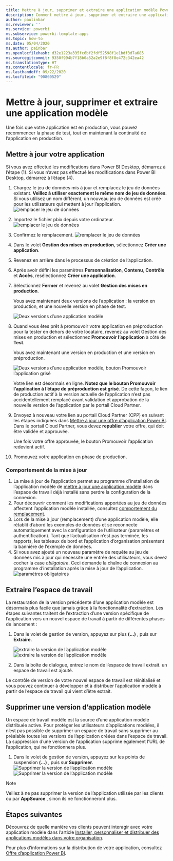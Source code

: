 ```yaml
---
title: Mettre à jour, supprimer et extraire une application modèle Power BI
description: Comment mettre à jour, supprimer et extraire une application modèle.
author: paulinbar
ms.reviewer: ''
ms.service: powerbi
ms.subservice: powerbi-template-apps
ms.topic: how-to
ms.date: 05/04/2020
ms.author: painbar
ms.openlocfilehash: d32e1223a335fc6bf2fdf52598f1e1bdf3d7a685
ms.sourcegitcommit: 9350f994b7f18b0a52a2e9f8f8f8e472c342ea42
ms.translationtype: HT
ms.contentlocale: fr-FR
ms.lasthandoff: 09/22/2020
ms.locfileid: "90860529"
---
```

# <a name="update-delete-and-extract-template-app"></a>Mettre à jour, supprimer et extraire une application modèle

Une fois que votre application est en production, vous pouvez recommencer la phase de test, tout en maintenant la continuité de l’application en production.
## <a name="update-your-app"></a>Mettre à jour votre application

Si vous avez effectué les modifications dans Power BI Desktop, démarrez à l’étape (1). Si vous n’avez pas effectué les modifications dans Power BI Desktop, démarrez à l’étape (4).

1. Chargez le jeu de données mis à jour et remplacez le jeu de données existant. **Veillez à utiliser exactement le même nom de jeu de données**. Si vous utilisez un nom différent, un nouveau jeu de données est créé pour les utilisateurs qui mettent à jour l’application.
![remplacer le jeu de données](media/service-template-apps-update-extract-delete/power-bi-template-app-upload-dataset.png)
1. Importez le fichier pbix depuis votre ordinateur.
![remplacer le jeu de données](media/service-template-apps-update-extract-delete/power-bi-template-app-upload-dataset2.png)
1. Confirmez le remplacement.
![remplacer le jeu de données](media/service-template-apps-update-extract-delete/power-bi-template-app-upload-dataset3.png)

1. Dans le volet **Gestion des mises en production**, sélectionnez **Créer une application**.
1. Revenez en arrière dans le processus de création de l’application.
1. Après avoir défini les paramètres **Personnalisation**, **Contenu**, **Contrôle** et **Accès**, resélectionnez **Créer une application**.
1. Sélectionnez **Fermer** et revenez au volet **Gestion des mises en production**.

   Vous avez maintenant deux versions de l’application : la version en production, et une nouvelle version en phase de test.

    ![Deux versions d’une application modèle](media/service-template-apps-update-extract-delete/power-bi-template-app-update1.png)

1. Quand vous êtes prêt à promouvoir votre application en préproduction pour la tester en dehors de votre locataire, revenez au volet Gestion des mises en production et sélectionnez **Promouvoir l’application** à côté de **Test**.

   Vous avez maintenant une version en production et une version en préproduction.

   ![Deux versions d’une application modèle, bouton Promouvoir l’application grisé](media/service-template-apps-update-extract-delete/power-bi-template-app-update2.png)

   Votre lien est désormais en ligne. **Notez que le bouton Promouvoir l’application à l’étape de préproduction est grisé**. De cette façon, le lien de production actif à la version actuelle de l’application n’est pas accidentellement remplacé avant validation et approbation de la nouvelle version de l’application par le portail Cloud Partner.

1. Envoyez à nouveau votre lien au portail Cloud Partner (CPP) en suivant les étapes indiquées dans [Mettre à jour une offre d’application Power BI](/azure/marketplace/cloud-partner-portal/power-bi/cpp-update-existing-offer). Dans le portail Cloud Partner, vous devez **republier** votre offre, qui doit être validée et approuvée.

   Une fois votre offre approuvée, le bouton Promouvoir l’application redevient actif. 
1. Promouvez votre application en phase de production.
   
### <a name="update-behavior"></a>Comportement de la mise à jour

1. La mise à jour de l’application permet au programme d’installation de l’application modèle de [mettre à jour une application modèle](service-template-apps-install-distribute.md#update-a-template-app) dans l’espace de travail déjà installé sans perdre la configuration de la connexion.
1. Pour découvrir comment les modifications apportées au jeu de données affectent l’application modèle installée, consultez [comportement du remplacement](service-template-apps-install-distribute.md#overwrite-behavior).
1. Lors de la mise à jour (remplacement) d’une application modèle, elle rétablit d’abord les exemples de données et se reconnecte automatiquement avec la configuration de l’utilisateur (paramètres et authentification). Tant que l’actualisation n’est pas terminée, les rapports, les tableaux de bord et l’application d’organisation présentent la bannière de l’exemple de données.
1. Si vous avez ajouté un nouveau paramètre de requête au jeu de données mis à jour qui nécessite une entrée des utilisateurs, vous devez cocher la case *obligatoire*. Ceci demande la chaîne de connexion au programme d’installation après la mise à jour de l’application.
 ![paramètres obligatoires](media/service-template-apps-update-extract-delete/power-bi-template-app-upload-dataset4.png)

## <a name="extract-workspace"></a>Extraire l’espace de travail
La restauration de la version précédente d’une application modèle est désormais plus facile que jamais grâce à la fonctionnalité d’extraction. Les étapes suivantes traitent de l’extraction d’une version spécifique de l’application vers un nouvel espace de travail à partir de différentes phases de lancement :

1. Dans le volet de gestion de version, appuyez sur plus **(...)** , puis sur **Extraire**.

    ![extraire la version de l’application modèle](media/service-template-apps-update-extract-delete/power-bi-template-app-extract.png) ![extraire la version de l’application modèle](media/service-template-apps-update-extract-delete/power-bi-template-app-extract-dialog.png)
2. Dans la boîte de dialogue, entrez le nom de l’espace de travail extrait. un espace de travail est ajouté.

Le contrôle de version de votre nouvel espace de travail est réinitialisé et vous pouvez continuer à développer et à distribuer l’application modèle à partir de l’espace de travail qui vient d’être extrait.

## <a name="delete-template-app-version"></a>Supprimer une version d’application modèle
Un espace de travail modèle est la source d’une application modèle distribuée active. Pour protéger les utilisateurs d’applications modèles, il n’est pas possible de supprimer un espace de travail sans supprimer au préalable toutes les versions de l’application créées dans l’espace de travail.
La suppression d’une version de l’application supprime également l’URL de l’application, qui ne fonctionnera plus.

1. Dans le volet de gestion de version, appuyez sur les points de suspension **(...)** , puis sur **Supprimer**.
 ![Supprimer la version de l’application modèle](media/service-template-apps-update-extract-delete/power-bi-template-app-delete.png)
 ![Supprimer la version de l’application modèle](media/service-template-apps-update-extract-delete/power-bi-template-app-delete-dialog.png)

>[!NOTE]
>Veillez à ne pas supprimer la version de l’application utilisée par les clients ou par **AppSource** , sinon ils ne fonctionneront plus.

## <a name="next-steps"></a>Étapes suivantes

Découvrez de quelle manière vos clients peuvent interagir avec votre application modèle dans l’article [Installer, personnaliser et distribuer des applications modèles dans votre organisation](service-template-apps-install-distribute.md).

Pour plus d’informations sur la distribution de votre application, consultez [Offre d’application Power BI](/azure/marketplace/cloud-partner-portal/power-bi/cpp-power-bi-offer).